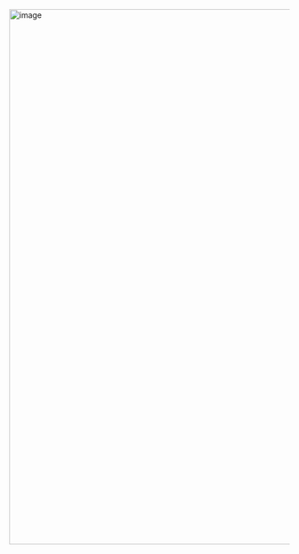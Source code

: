 <img width="960" alt="image" src="https://github.com/user-attachments/assets/ea05fc12-78b3-437b-898f-c08ed420d9a2" />
